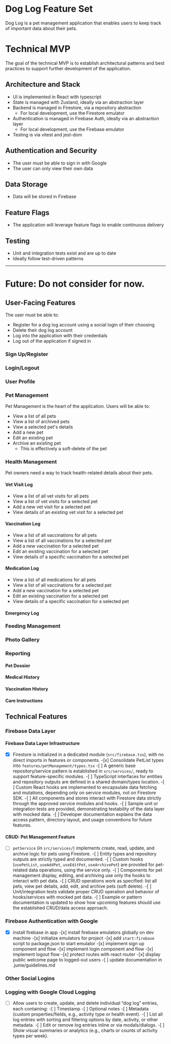 # Dog Log Feature Set

Dog Log is a pet management application that enables users to keep track of important data about their pets.

# Technical MVP

The goal of the technical MVP is to establish architectural patterns and best practices to support further development of the application.

## Architecture and Stack

- UI is implemented in React with typescript
- State is managed with Zustand, ideally via an abstraction layer
- Backend is managed in Firestore, via a repository abstraction
  - For local development, use the Firestore emulator
- Authentication is managed in Firebase Auth, ideally via an abstraction layer
  - For local development, use the Firebase emulator
- Testing is via vitest and jest-dom

## Authentication and Security

- The user must be able to sign in with Google
- The user can only view their own data

## Data Storage

- Data will be stored in Firebase

## Feature Flags

- The application will leverage feature flags to enable continuous delivery

## Testing

- Unit and integration tests exist and are up to date
- Ideally follow test-driven patterns

---

# Future: Do not consider for now.

## User-Facing Features

The user must be able to:

- Register for a dog log account using a social login of their choosing
- Delete their dog log account
- Log into the application with their credentials
- Log out of the application if signed in

### Sign Up/Register

### Login/Logout

### User Profile

### Pet Management

Pet Management is the heart of the application. Users will be able to:

- View a list of all pets
- View a list of archived pets
- View a selected pet's details
- Add a new pet
- Edit an existing pet
- Archive an existing pet
  - This is effectively a soft-delete of the pet

### Health Management

Pet owners need a way to track health-related details about their pets.

#### Vet Visit Log

- View a list of all vet visits for all pets
- View a list of vet visits for a selected pet
- Add a new vet visit for a selected pet
- View details of an existing vet visit for a selected pet

#### Vaccination Log

- View a list of all vaccinations for all pets
- View a list of all vaccinations for a selected pet
- Add a new vaccination for a selected pet
- Edit an existing vaccination for a selected pet
- View details of a specific vaccination for a selected pet

#### Medication Log

- View a list of all medications for all pets
- View a list of all vaccinations for a selected pet
- Add a new vaccination for a selected pet
- Edit an existing vaccination for a selected pet
- View details of a specific vaccination for a selected pet

#### Emergency Log

### Feeding Management

### Photo Gallery

### Reporting

#### Pet Dossier

#### Medical History

#### Vaccination History

#### Care Instructions

## Technical Features

### Firebase Data Layer

#### Firebase Data Layer Infrastructure

-[x] Firestore is initialized in a dedicated module (`src/firebase.tsx`), with no direct imports in features or components. -[x] Consolidate PetList types into `features/petManagement/types.tsx` -[ ] A generic base repository/service pattern is established in `src/services/`, ready to support feature-specific modules. -[ ] TypeScript interfaces for entities and repository outputs are defined in a shared domain/types location. -[ ] Custom React hooks are implemented to encapsulate data fetching and mutations, depending only on service modules, not on Firestore SDK. -[ ] All components and stores interact with Firestore data strictly through the approved service modules and hooks. -[ ] Sample unit or integration tests are provided, demonstrating testability of the data layer with mocked data. -[ ] Developer documentation explains the data access pattern, directory layout, and usage conventions for future features.

#### CRUD: Pet Management Feature

-[ ] `petService` (in `src/services/`) implements create, read, update, and archive logic for pets using Firestore. -[ ] Entity types and repository outputs are strictly typed and documented. -[ ] Custom hooks (`usePetList`, `useAddPet`, `useEditPet`, `useArchivePet`) are provided for pet-related data operations, using the service only. -[ ] Components for pet management display, editing, and archiving use only the hooks to interact with pet data. -[ ] CRUD operations work as specified: list all pets, view pet details, add, edit, and archive pets (soft delete). -[ ] Unit/integration tests validate proper CRUD operation and behavior of hooks/services with mocked pet data. -[ ] Example or pattern documentation is updated to show how upcoming features should use the established CRUD/data access approach.

### Firebase Authentication with Google

-[x] install firebase in app -[x] install firebase emulators globally on dev machine -[x] initialize emulators for project -[x] add `start:firebase` script to package.json to start emulator -[x] implement sign up component and flow -[x] implement login component and flow -[x] implement logout flow -[x] protect routes with react router -[x] display public welcome page to logged-out users -[ ] update documentation in .junie/guidelines.md

### Other Social Logins

### Logging with Google Cloud Logging

-[ ] Allow users to create, update, and delete individual “dog log” entries, each containing: -[ ] Timestamp -[ ] Optional notes -[ ] Metadata (custom properties/fields, e.g., activity type or health event). -[ ] List all log entries with sorting and filtering options by date, activity, or other metadata. -[ ] Edit or remove log entries inline or via modals/dialogs. -[ ] Show visual summaries or analytics (e.g., charts or counts of activity types per week).

